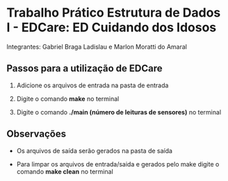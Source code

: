 # Trabalho Prático Estrutura de Dados I - EDCare: ED Cuidando dos Idosos

Integrantes: Gabriel Braga Ladislau e Marlon Moratti do Amaral

## Passos para a utilização de EDCare

1. Adicione os arquivos de entrada na pasta de entrada

2. Digite o comando **make** no terminal

3. Digite o comando **./main (número de leituras de sensores)** no terminal

## Observações

* Os arquivos de saída serão gerados na pasta de saída

* Para limpar os arquivos de entrada/saida e gerados pelo make digite o comando **make clean** no terminal
